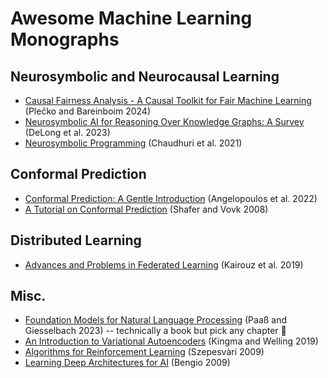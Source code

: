 # Awesome Machine Learning Monographs
## Neurosymbolic and Neurocausal Learning
  * [Causal Fairness Analysis - A Causal Toolkit for Fair Machine Learning](https://causalai.net/r90.pdf) (Plečko and Bareinboim 2024)
  * [Neurosymbolic AI for Reasoning Over Knowledge Graphs: A Survey](https://arxiv.org/pdf/2302.07200) (DeLong et al. 2023)
  * [Neurosymbolic Programming](https://www.cs.utexas.edu/~swarat/pubs/PGL-049-Plain.pdf) (Chaudhuri et al. 2021)
## Conformal Prediction
  * [Conformal Prediction: A Gentle Introduction](https://arxiv.org/pdf/2107.07511) (Angelopoulos et al. 2022)
  * [A Tutorial on Conformal Prediction](https://jmlr.csail.mit.edu/papers/volume9/shafer08a/shafer08a.pdf) (Shafer and Vovk 2008)
## Distributed Learning
  * [Advances and Problems in Federated Learning](https://arxiv.org/pdf/1912.04977) (Kairouz et al. 2019)
## Misc.
  * [Foundation Models for Natural Language Processing](https://arxiv.org/pdf/2302.08575) (Paaß and Giesselbach 2023) -- technically a book but pick any chapter 🤪
  * [An Introduction to Variational Autoencoders](https://arxiv.org/pdf/1906.02691) (Kingma and Welling 2019)
  * [Algorithms for Reinforcement Learning](https://sites.ualberta.ca/~szepesva/papers/RLAlgsInMDPs.pdf) (Szepesvàri 2009)
  * [Learning Deep Architectures for AI](https://www.cs.cmu.edu/~epxing/Class/10715/reading/ftml.pdf) (Bengio 2009)
